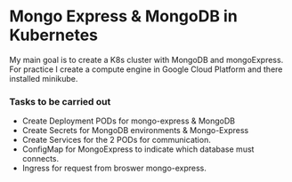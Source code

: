 # Mongo Express & MongoDB in Kubernetes

My main goal is to create a K8s cluster with MongoDB and mongoExpress.
For practice I create a compute engine in Google Cloud Platform and there installed minikube.

### Tasks to be carried out

 * Create Deployment PODs for mongo-express & MongoDB
 * Create Secrets for MongoDB environments & Mongo-Express
 * Create Services for the 2 PODs for communication.
 * ConfigMap for MongoExpress to indicate which database must connects.
 * Ingress for request from broswer mongo-express.

